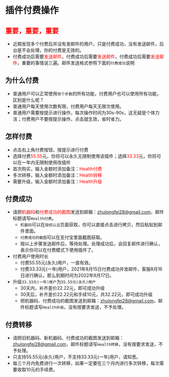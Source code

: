 # 插件付费操作
##  <font color="red">重要，重要，重要</font>
* 近期发现多个付费后并没有发邮件的用户。只是付费成功，没有发送邮件，后台是不会处理，你的付费是无效的。
* 付费成功后需要<font color="red">发送邮件</font>，付费成功后需要<font color="red">发送邮件</font>，付费成功后需要<font color="red">发送邮件</font>，重要的事情说三遍。邮件发送格式参照下面的`付费成功`说明

## 为什么付费
* 普通用户可以正常使用`改个步数`的所有功能，付费用户也可以使用所有功能，区别是什么呢？
* 普通用户每天使用次数有限，付费用户每天无限次使用。
* 普通用户需要按提示进行操作，每次操作时间为30s-90s，这无疑是个体力活；付费用户不要按提示操作，点击就生效，省时省力。

<!-- ## 付费前注意
* 本插件使用机器码识别设备是否付费，而机器码又与设备参数绑定，请不要随意修改设备参数。窜改设备参数造成的设备付费失效，后果自付。
* 如果使用改机助手类似的插件更改过设备参数，请还原成最原始的设备参数。如果没有还原，造成的损失概不负责。
* 如果一定要更改设备参数，可以按照以下操作
  * 付费前还原成最原始的设备参数，然后进行付费。付费成功后，可以窜改设备参数，进行你需要的其它操作
  * 在使用本插件前，还原成原始参数，需要保证付费时的机器码与使用插件时的机器码是一致的，才能在付费模式下使用。
* 购买前请认真阅读，购买前请认真阅读，购买前请认真阅读，重要的事情说三遍。 -->

## 怎样付费
* 点击右上角付费按钮，按提示进行付费
* 选择付费<font color="red">55.55</font>元，你将可以永久无限制使用该插件；选择<font color="red">33.33</font>元，你将可以在一年内无限制使用改插件
* 首次购买，输入金额时添加备注：<font color="red">Health付费</font>
* 多次转移，输入金额时添加备注：<font color="red">Health转移</font>
* 需要升级，输入金额时添加备注：<font color="red">Health升级</font>

## 付费成功
* 请把<font color="red">机器码</font>和<font color="red">付费成功的截图</font>发送到邮箱：<font color="red">zhulongfei28@gmail.com</font>，邮件标题请写`Health付费`。
  * `机器码`可以在`授权认证`页面获取，你可以直接点击进行拷贝，然后粘贴到邮件里面。
  * `付费成功的截图`可以在支付宝里面截图获取。
  * 按以上步骤发送邮件后，等待处理。处理成功后，会回复邮件进行确认，表示你可以在付费模式下使用插件了。
* 付费用户使用时长
  * 付费55.55元(永久)用户，一直有效。
  * 付费33.33元(一年)用户，2021年8月15日付费成功并发邮件，客服8月16日进行确认，那么到期时间为2022年8月17日。
* 升级`33.33元(一年)用户`为`55.55元(永久)用户`
  * 30天内，补齐差价22.22元，即可成功升级
  * 30天后，补齐差价22.22元和手续10元，共32.22元，即可成功升级
  * 把机器码、付费成功的截图发送到邮箱：<font color="red">zhulongfei28@gmail.com</font>，邮件标题请写`Health升级`，没有按要求发送，不予处理。

## 付费转移
* 请把旧机器码、新机器码、付费成功的截图发送到邮箱：<font color="red">zhulongfei28@gmail.com</font>，邮件标题请写`Health转移`，没有按要求发送，不予处理。
* 只支持55.55元(永久)用户，不支持33.33元(一年)用户，请知悉。
* 每三个月内免费进行一次转移，如果一定要在三个月内进行多次转移，每次需要收取10元的手续费。


